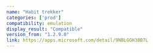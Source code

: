 ```yaml
---
name: "Habit trekker"
categories: ['prod']
compatibility: emulation
display_result: "Compatible"
version_from: "1.2.9.0"
link: https://apps.microsoft.com/detail/9NBLGGH38B7L
---
```


